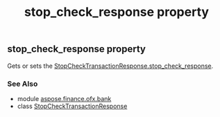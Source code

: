﻿---
title: stop_check_response property
second_title: Aspose.Finance for Python via .NET API References
description: 
type: docs
weight: 60
url: /python-net/aspose.finance.ofx.bank/stopchecktransactionresponse/stop_check_response/
is_root: false
---

## stop_check_response property


Gets or sets the [StopCheckTransactionResponse.stop_check_response](/finance/python-net/aspose.finance.ofx.bank/stopchecktransactionresponse#stop_check_response).

### See Also
* module [aspose.finance.ofx.bank](../../)
* class [StopCheckTransactionResponse](/finance/python-net/aspose.finance.ofx.bank/stopchecktransactionresponse)
